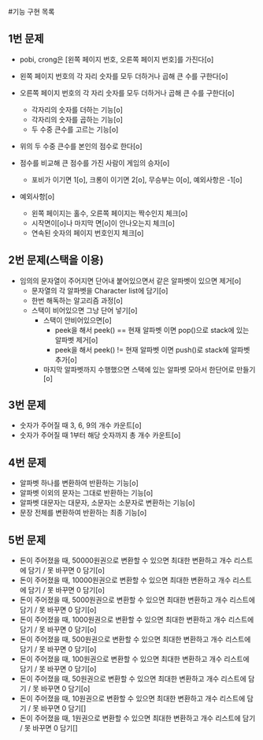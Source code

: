 #기능 구현 목록

## 1번 문제
- pobi, crong은 [왼쪽 페이지 번호, 오른쪽 페이지 번호]를 가진다[o]
- 왼쪽 페이지 번호의 각 자리 숫자를 모두 더하거나 곱해 큰 수를 구한다[o]
- 오른쪽 페이지 번호의 각 자리 숫자를 모두 더하거나 곱해 큰 수를 구한다[o]
  - 각자리의 숫자를 더하는 기능[o]
  - 각자리의 숫자를 곱하는 기능[o]
  - 두 수중 큰수를 고르는 기능[o]

- 위의 두 수중 큰수를 본인의 점수로 한다[o]
- 점수를 비교해 큰 점수를 가진 사람이 게임의 승자[o]
  - 포비가 이기면 1[o], 크롱이 이기면 2[o], 무승부는 0[o], 예외사항은 -1[o]

- 예외사항[o]
  - 왼쪽 페이지는 홀수, 오른쪽 페이지는 짝수인지 체크[o]
  - 시작면이[o]나 마지막 면[o]이 안나오는지 체크[o]
  - 연속된 숫자의 페이지 번호인지 체크[o]


## 2번 문제(스택을 이용)
- 임의의 문자열이 주어지면 단어내 붙어있으면서 같은 알파벳이 있으면 제거[o]
  - 문자열의 각 알파벳을 Character list에 담기[o]
  - 한번 해독하는 알고리즘 과정[o]
  - 스택이 비어있으면 그낭 단어 넣기[o]
    - 스택이 안비어있으면[o]
      - peek을 해서 peek() == 현재 알파벳 이면 pop()으로 stack에 있는 알파벳 제거[o]
      - peek을 해서 peek() != 현재 알파벳 이면 push()로 stack에 알파벳 추가[o]
    - 마지막 알파벳까지 수행했으면 스택에 있는 알파벳 모아서 한단어로 만들기[o]


## 3번 문제
- 숫자가 주어질 때 3, 6, 9의 개수 카운트[o]
- 숫자가 주어질 때 1부터 해당 숫자까지 총 개수 카운트[o]


## 4번 문제
- 알파벳 하나를 변환하여 반환하는 기능[o]
- 알파벳 이외의 문자는 그대로 반환하는 기능[o]
- 알파벳 대문자는 대문자, 소문자는 소문자로 변환하는 기능[o]
- 문장 전체를 변환하여 반환하는 최종 기능[o]


## 5번 문제
- 돈이 주어졌을 때, 50000원권으로 변환할 수 있으면 최대한 변환하고 개수 리스트에 담기 / 못 바꾸면 0 담기[o]
- 돈이 주어졌을 때, 10000원권으로 변환할 수 있으면 최대한 변환하고 개수 리스트에 담기 / 못 바꾸면 0 담기[o]
- 돈이 주어졌을 때, 5000원권으로 변환할 수 있으면 최대한 변환하고 개수 리스트에 담기 / 못 바꾸면 0 담기[o]
- 돈이 주어졌을 때, 1000원권으로 변환할 수 있으면 최대한 변환하고 개수 리스트에 담기 / 못 바꾸면 0 담기[o]
- 돈이 주어졌을 때, 500원권으로 변환할 수 있으면 최대한 변환하고 개수 리스트에 담기 / 못 바꾸면 0 담기[o]
- 돈이 주어졌을 때, 100원권으로 변환할 수 있으면 최대한 변환하고 개수 리스트에 담기 / 못 바꾸면 0 담기[o]
- 돈이 주어졌을 때, 50원권으로 변환할 수 있으면 최대한 변환하고 개수 리스트에 담기 / 못 바꾸면 0 담기[o]
- 돈이 주어졌을 때, 10원권으로 변환할 수 있으면 최대한 변환하고 개수 리스트에 담기 / 못 바꾸면 0 담기[]
- 돈이 주어졌을 때, 1원권으로 변환할 수 있으면 최대한 변환하고 개수 리스트에 담기 / 못 바꾸면 0 담기[]